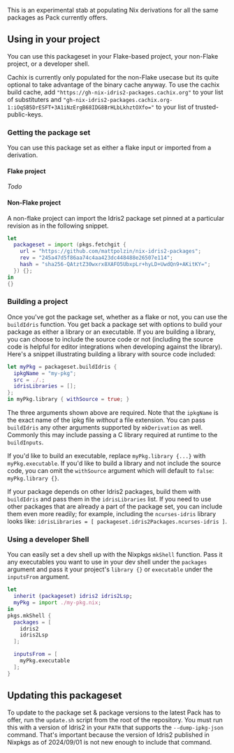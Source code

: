 This is an experimental stab at populating Nix derivations for all the same
packages as Pack currently offers.

## Using in your project
You can use this packageset in your Flake-based project, your non-Flake project,
or a developer shell.

Cachix is currently only populated for the non-Flake usecase but its quite
optional to take advantage of the binary cache anyway. To use the cachix build
cache, add `"https://gh-nix-idris2-packages.cachix.org"` to your list of
substituters and
`"gh-nix-idris2-packages.cachix.org-1:iOqSB5DrESFT+3A1iNzErgB68IDG8BrHLbLkhztOXfo="`
to your list of trusted-public-keys.

### Getting the package set
You can use this package set as either a flake input or imported from a
derivation.

#### Flake project
_Todo_

#### Non-Flake project
A non-flake project can import the Idris2 package set pinned at a particular
revision as in the following snippet.
```nix
let
  packageset = import (pkgs.fetchgit {
    url = "https://github.com/mattpolzin/nix-idris2-packages";
    rev = "245a47d5f86aa74c4aa423dc448488e26507e114";
    hash = "sha256-QAtztZ30wxrx8XAFO5UbxpLr+hyLD+UwdQn9+AKitKY=";
  }) {};
in
{}
```

### Building a project
Once you've got the package set, whether as a flake or not, you can use the
`buildIdris` function. You get back a package set with options to build your
package as either a library or an executable. If you are building a library, you
can choose to include the source code or not (including the source code is
helpful for editor integrations when developing against the library). Here's a
snippet illustrating building a library with source code included:
```nix
let myPkg = packageset.buildIdris {
  ipkgName = "my-pkg";
  src = ./.;
  idrisLibraries = [];
};
in myPkg.library { withSource = true; }
```

The three arguments shown above are required. Note that the `ipkgName` is the
exact name of the ipkg file _without_ a file extension. You can pass
`buildIdris` any other arguments supported by `mkDerivation` as well. Commonly
this may include passing a C library required at runtime to the `buildInputs`.

If you'd like to build an executable, replace `myPkg.library {...}` with
`myPkg.executable`. If you'd like to build a library and not include the source
code, you can omit the `withSource` argument which will default to `false`:
`myPkg.library {}`.

If your package depends on other Idris2 packages, build them with `buildIdris`
and pass them in the `idrisLibraries` list. If you need to use other packages
that are already a part of the package set, you can include them even more
readily; for example, including the `ncurses-idris` library looks like:
`idrisLibraries = [ packageset.idris2Packages.ncurses-idris ]`.

### Using a developer Shell
You can easily set a dev shell up with the Nixpkgs `mkShell` function. Pass it
any executables you want to use in your dev shell under the `packages` argument
and pass it your project's `library {}` or `executable` under the `inputsFrom`
argument.
```nix
let
  inherit (packageset) idris2 idris2Lsp;
  myPkg = import ./my-pkg.nix;
in
pkgs.mkShell {
  packages = [
    idris2
    idris2Lsp
  ];

  inputsFrom = [
    myPkg.executable
  ];
}
```

## Updating this packageset
To update to the package set & package versions to the latest Pack has to offer,
run the `update.sh` script from the root of the repository. You must run this
with a version of Idris2 in your `PATH` that supports the `--dump-ipkg-json`
command. That's important because the version of Idris2 published in Nixpkgs as
of 2024/09/01 is not new enough to include that command.
